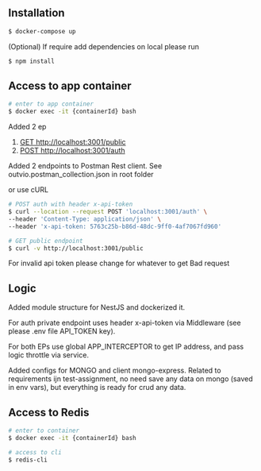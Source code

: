 ## Installation

```bash
$ docker-compose up
```

(Optional) If require add dependencies on local please run
```bash
$ npm install
```

## Access to app container
```bash
# enter to app container
$ docker exec -it {containerId} bash
```

Added 2 ep

1. [GET http://localhost:3001/public](http://localhost:3001/public)
2. [POST http://localhost:3001/auth](http://localhost:3001/auth)

Added 2 endpoints to Postman Rest client.
See outvio.postman_collection.json in root folder

or use cURL
```bash
# POST auth with header x-api-token
$ curl --location --request POST 'localhost:3001/auth' \
--header 'Content-Type: application/json' \
--header 'x-api-token: 5763c25b-b86d-48dc-9ff0-4af7067fd960'
```

```bash
# GET public endpoint
$ curl -v http://localhost:3001/public
```

For invalid api token please change for whatever to get Bad request

## Logic
Added module structure for NestJS and dockerized it.

For auth private endpoint uses header x-api-token via Middleware (see please .env file API_TOKEN key).

For both EPs use global APP_INTERCEPTOR to get IP address, and pass logic throttle via service.

Added configs for MONGO and client mongo-express.
Related to requirements ijn test-assignment, no need save any data on mongo (saved in env vars), 
but everything is ready for crud any data.



## Access to Redis

```bash
# enter to container
$ docker exec -it {containerId} bash

# access to cli
$ redis-cli
```